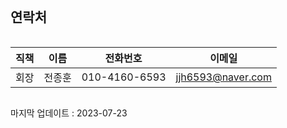 <div class='max-w px-6 py-3 bg-white border border-gray-200 rounded-lg shadow' style='padding-top:1px'>

## 연락처

<div style='overflow-x: auto'>

| 직책  | 이름  | 전화번호 | 이메일  |
| --- | --- | ---- | --- |
| 회장  | 전종훈 | 0<span></span>1<span></span>0-4<span></span>1<span></span>6<span></span>0-6<span></span>5<span></span>9<span></span>3 | jjh6593@naver.com |

</div>

마지막 업데이트 : 2023-07-23

</div>